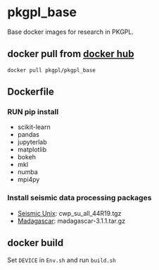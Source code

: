# pkgpl_base
Base docker images for research in PKGPL.

## docker pull from [docker hub](https://hub.docker.com/r/pkgpl/pkgpl_base/tags)

`docker pull pkgpl/pkgpl_base`


## Dockerfile

### RUN pip install
- scikit-learn 
- pandas 
- jupyterlab 
- matplotlib 
- bokeh 
- mkl 
- numba 
- mpi4py

### Install seismic data processing packages
- [Seismic Unix](https://github.com/JohnWStockwellJr/SeisUnix): cwp_su_all_44R19.tgz
- [Madagascar](https://github.com/ahay/src): madagascar-3.1.1.tar.gz


## docker build

Set `DEVICE` in `Env.sh` and run `build.sh`
